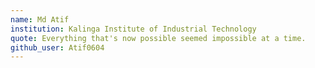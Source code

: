 ```yaml
---
name: Md Atif
institution: Kalinga Institute of Industrial Technology
quote: Everything that's now possible seemed impossible at a time.
github_user: Atif0604
---
```

